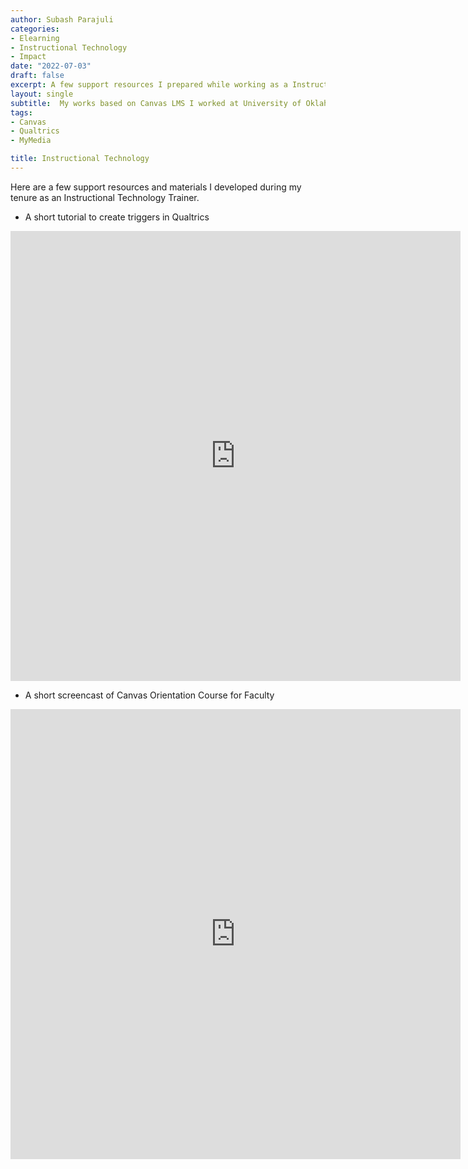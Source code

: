 ```yaml
---
author: Subash Parajuli
categories:
- Elearning
- Instructional Technology
- Impact
date: "2022-07-03"
draft: false
excerpt: A few support resources I prepared while working as a Instructional Technology Trainer. Demonstration only. Copyright Content. 
layout: single
subtitle:  My works based on Canvas LMS I worked at University of Oklahoma. 
tags:
- Canvas
- Qualtrics
- MyMedia

title: Instructional Technology
---
```

 
Here are a few support resources and materials I developed during my tenure as an Instructional Technology Trainer. 

- A short tutorial to create triggers in Qualtrics

<iframe id="kaltura_player" src="https://cdnapisec.kaltura.com/p/1459281/sp/145928100/embedIframeJs/uiconf_id/40197351/partner_id/1459281?iframeembed=true&playerId=kaltura_player&entry_id=1_2svvkahc&flashvars[streamerType]=auto&amp;flashvars[localizationCode]=en&amp;flashvars[sideBarContainer.plugin]=true&amp;flashvars[sideBarContainer.position]=left&amp;flashvars[sideBarContainer.clickToClose]=true&amp;flashvars[chapters.plugin]=true&amp;flashvars[chapters.layout]=vertical&amp;flashvars[chapters.thumbnailRotator]=false&amp;flashvars[streamSelector.plugin]=true&amp;flashvars[EmbedPlayer.SpinnerTarget]=videoHolder&amp;flashvars[dualScreen.plugin]=true&amp;flashvars[hotspots.plugin]=1&amp;flashvars[Kaltura.addCrossoriginToIframe]=true&amp;&wid=1_uf40cdmg" width="720" height="720" allowfullscreen webkitallowfullscreen mozAllowFullScreen allow="autoplay *; fullscreen *; encrypted-media *" sandbox="allow-downloads allow-forms allow-same-origin allow-scripts allow-top-navigation allow-pointer-lock allow-popups allow-modals allow-orientation-lock allow-popups-to-escape-sandbox allow-presentation allow-top-navigation-by-user-activation" frameborder="0" title="A tutorial video on how to use Qualtrics"></iframe>

- A short screencast of Canvas Orientation Course for Faculty

<iframe id="kaltura_player" src="https://cdnapisec.kaltura.com/p/1459281/sp/145928100/embedIframeJs/uiconf_id/40197351/partner_id/1459281?iframeembed=true&playerId=kaltura_player&entry_id=1_dopvkiri&flashvars[streamerType]=auto&amp;flashvars[localizationCode]=en&amp;flashvars[sideBarContainer.plugin]=true&amp;flashvars[sideBarContainer.position]=left&amp;flashvars[sideBarContainer.clickToClose]=true&amp;flashvars[chapters.plugin]=true&amp;flashvars[chapters.layout]=vertical&amp;flashvars[chapters.thumbnailRotator]=false&amp;flashvars[streamSelector.plugin]=true&amp;flashvars[EmbedPlayer.SpinnerTarget]=videoHolder&amp;flashvars[dualScreen.plugin]=true&amp;flashvars[hotspots.plugin]=1&amp;flashvars[Kaltura.addCrossoriginToIframe]=true&amp;&wid=1_o35fpagj" width="720" height="720" allowfullscreen webkitallowfullscreen mozAllowFullScreen allow="autoplay *; fullscreen *; encrypted-media *" sandbox="allow-downloads allow-forms allow-same-origin allow-scripts allow-top-navigation allow-pointer-lock allow-popups allow-modals allow-orientation-lock allow-popups-to-escape-sandbox allow-presentation allow-top-navigation-by-user-activation" frameborder="0" title="A screencast dmeo of a short Canvas Demo Course"></iframe>


